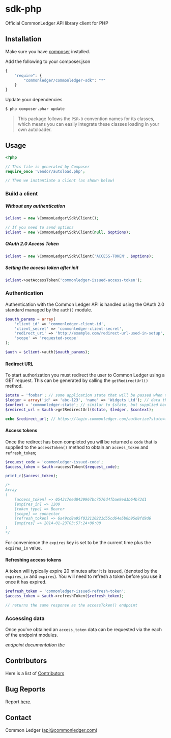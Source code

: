 # sdk-php

Official CommonLedger API library client for PHP

## Installation

Make sure you have [composer](https://getcomposer.org) installed.

Add the following to your composer.json

```js
{
    "require": {
        "commonledger/commonledger-sdk": "*"
    }
}
```

Update your dependencies

```bash
$ php composer.phar update
```

> This package follows the `PSR-0` convention names for its classes, which means you can easily integrate these classes loading in your own autoloader.

## Usage

```php
<?php

// This file is generated by Composer
require_once 'vendor/autoload.php';

// Then we instantiate a client (as shown below)
```

### Build a client

##### Without any authentication

```php
$client = new \CommonLedger\Sdk\Client();

// If you need to send options
$client = new \CommonLedger\Sdk\Client(null, $options);
```

##### OAuth 2.0 Access Token

```php
$client = new \CommonLedger\Sdk\Client('ACCESS-TOKEN', $options);
```

##### Setting the access token after init

```php
$client->setAccessToken('commonledger-issued-access-token');
```

### Authentication

Authentication with the Common Ledger API is handled using the OAuth 2.0 standard managed by the
`auth()` module.

```php
$oauth_params = array(
    'client_id' => 'commonledger-client-id',
    'client_secret' => 'commonledger-client-secret',
    'redirect_uri' => 'http://example.com/redirect-url-used-in-setup',
    'scope' => 'requested-scope'
);

$auth = $client->auth($oauth_params);
```

#### Redirect URL

To start authorization you must redirect the user to Common Ledger using a GET request. This can be
generated by calling the `getRedirectUrl()` method.

```php
$state = 'foobar'; // some application state that will be passed when the user is redirected back (optional)
$ledger = array('id' => 'abc-123', 'name' => 'Widgets Ltd'); // data that can be used to setup a new ledger (optional)
$context = 'commonledger-state'; // similar to $state, but supplied back to Common Ledger (only used by connectors) (optional)
$redirect_url = $auth->getRedirectUrl($state, $ledger, $context);

echo $redirect_url; // https://login.commonledger.com/authorize?state=foobar...
```

#### Access tokens

Once the redirect has been completed you will be returned a `code` that is supplied to the `accessToken()` method
to obtain an `access_token` and `refresh_token`;

```php
$request_code = 'commonledger-issued-code';
$access_token = $auth->accessToken($request_code);

print_r($access_token);

/*
Array
(
    [access_token] => 0543c7eed8439967bc7576d4fbae9ed1b64b73d1
    [expires_in] => 1200
    [token_type] => Bearer
    [scope] => connector
    [refresh_token] => 6a49cd8a95f032110221d55cd64e5b0b95d8fd9d6
    [expires] => 2014-01-23T03:57:24+00:00
)
*/
```

For convenience the `expires` key is set to be the current time plus the `expires_in` value.

#### Refreshing access tokens

A token will typically expire 20 minutes after it is issued, (denoted by the `expires_in` and `expires`). You will 
need to refresh a token before you use it once it has expired.

```php
$refresh_token = 'commonledger-issued-refresh-token';
$access_token = $auth->refreshToken($refresh_token);

// returns the same response as the accessToken() endpoint
```


### Accessing data

Once you've obtained an `access_token` data can be requested via the each of the endpoint modules.

_endpoint documentation tbc_


## Contributors
Here is a list of [Contributors](https://github.org/commonledger/sdk-php/contributors)


## Bug Reports
Report [here](https://github.org/commonledger/sdk-php/issues).

## Contact
Common Ledger (api@commonledger.com)
